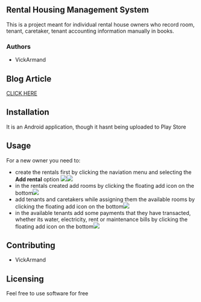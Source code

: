 ## Rental Housing Management System
<p>This is a project meant for individual rental house owners who record room, tenant, caretaker, tenant accounting information manually in books.</p>

### Authors
<ul>
<li>VickArmand</li>
</ul>

## Blog Article
<a href="https://vickarmand.github.io">CLICK HERE</a>

## Installation
<p>It is an Android application, though it hasnt being uploaded to Play Store</p>

## Usage
For a new owner you need to:
<ul>
<li>create the rentals first by clicking the naviation menu and selecting the <b>Add rental</b> option <img src="screenshots/Screenshot_rentals.jpg"></img><img src="screenshots/Screenshot_addrental.jpg"></img></li>
<li>in the rentals created add rooms by clicking the floating add icon on the bottom<img src="screenshots/Screenshot_rooms.jpg"></img></li>
<li>add tenants and caretakers while assigning them the available rooms by clicking the floating add icon on the bottom<img src="screenshots/Screenshot_tenants.jpg"></img></li>
<li>in the available tenants add some payments that they have transacted, whether its water, electricity, rent or maintenance bills by clicking the floating add icon on the bottom<img src="screenshots/Screenshot_transactions.jpg"></img></li>
</ul>

## Contributing
<ul>
<li>VickArmand</li>
</ul>

## Licensing
<p>Feel free to use software for free</p>